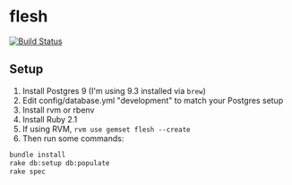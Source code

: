 
# flesh

[![Build Status](https://travis-ci.org/msolomon/flesh.png?branch=master)](https://travis-ci.org/msolomon/flesh)

## Setup

1. Install Postgres 9 (I'm using 9.3 installed via `brew`)
1. Edit config/database.yml "development" to match your Postgres setup
1. Install rvm or rbenv
1. Install Ruby 2.1
1. If using RVM, `rvm use gemset flesh --create`
1. Then run some commands:

```bash
bundle install
rake db:setup db:populate
rake spec
```
